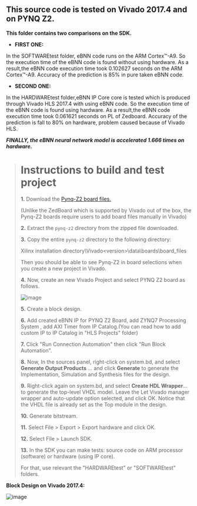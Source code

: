 ## **This source code is tested on Vivado 2017.4 and on PYNQ Z2.**

**This folder contains two comparisons on the SDK.**

- **FIRST ONE:**

In the SOFTWAREtest folder, eBNN code runs on the ARM Cortex™-A9. 
So the execution time of the eBNN code is found without using hardware.
As a result,the eBNN code execution time took 0.102627 seconds on the ARM Cortex™-A9.
Accuracy of the prediction is 85% in pure taken eBNN code.

- **SECOND ONE:**

In the HARDWAREtest folder,eBNN IP Core core is tested which is produced through Vivado HLS 2017.4 with using eBNN code. 
So the execution time of the eBNN code is found using hardware.
As a result,the eBNN code execution time took 0.061621 seconds on PL of Zedboard.
Accuracy of the prediction is fall to 80% on hardware, problem caused because of Vivado HLS.


_**FINALLY, the eBNN neural network model is accelerated 1.666 times on hardware.**_

> # Instructions to build and test project
> **1.** Download the [Pynq-Z2 board files.](https://www.tul.com.tw/ProductsPYNQ-Z2.html)
> 
> (Unlike the ZedBoard which is supported by Vivado out of the box, the Pynq-Z2 boards require users to add board files manually in Vivado)
> 
> **2.** Extract the `pynq-z2` directory from the zipped file downloaded.
> 
> **3.** Copy the entire `pynq-z2` directory to the following directory:
> 
>  Xilinx installation directory\Vivado\<version>\data\boards\board_files
>  
>  Then you should be able to see Pynq-Z2 in board selections when you create a new project in Vivado. 
>  
> **4.** Now, create an new Vivado Project and select PYNQ Z2 board as follows.
> 
> ![image](https://user-images.githubusercontent.com/77918562/124367431-caf52780-dc5f-11eb-91af-42726d508ba0.png)
> 
> **5.** Create a block design.
> 
> **6.** Add created eBNN IP for PYNQ Z2 Board, add ZYNQ7 Processing System , add AXI Timer from IP Catalog.(You can read how to add custom IP to IP Catalog in "HLS Projects" folder)
> 
> **7.** Click "Run Connection Automation" then click "Run Block Automation".
> 
> **8.** Now, In the sources panel, right-click on system.bd, and select **Generate Output Products** … and click **Generate** to generate the Implementation, Simulation and Synthesis files for the design.
> 
> **9.** Right-click again on system.bd, and select **Create HDL Wrapper**… to generate the top-level VHDL model. Leave the Let Vivado manager wrapper and auto-update option selected, and click OK. Notice that the VHDL file is already set as the Top module in the design.
> 
> **10.** Generate bitstream.
> 
> **11.** Select File > Export > Export hardware and click OK.
> 
> **12.** Select File > Launch SDK.
> 
> **13.** In the SDK you can make tests: source code on ARM processor (software) or hardware (using IP core).
> 
> For that, use relevant the "HARDWAREtest" or "SOFTWAREtest" folders.


  

**Block Design on Vivado 2017.4:**

![image](https://user-images.githubusercontent.com/77918562/124366664-00971200-dc5a-11eb-9447-32b2122f34c1.png)
